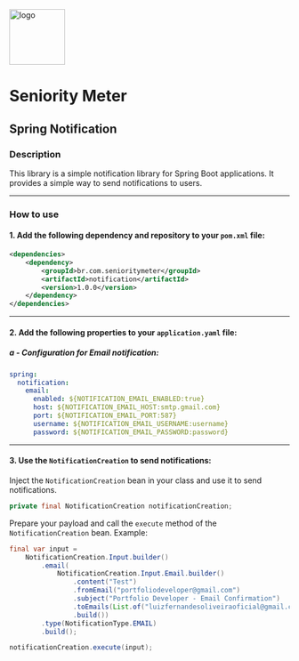 <img src="https://github.com/SeniorityMeter/spring-sm-starter-bom/assets/36059306/ebfcb364-caea-48eb-972a-2d1ae63f4cdb" alt="logo" width="100"/>

# Seniority Meter
## Spring Notification

### Description
This library is a simple notification library for Spring Boot applications. It provides a simple way to send notifications to users.

___

### How to use
#### 1. Add the following dependency and repository to your `pom.xml` file:

```xml
<dependencies>
    <dependency>
        <groupId>br.com.senioritymeter</groupId>
        <artifactId>notification</artifactId>
        <version>1.0.0</version>
    </dependency>
</dependencies>
```
___

#### 2. Add the following properties to your `application.yaml` file:

##### a - Configuration for Email notification:
    
```yaml
spring:
  notification:
    email:
      enabled: ${NOTIFICATION_EMAIL_ENABLED:true}
      host: ${NOTIFICATION_EMAIL_HOST:smtp.gmail.com}
      port: ${NOTIFICATION_EMAIL_PORT:587}
      username: ${NOTIFICATION_EMAIL_USERNAME:username}
      password: ${NOTIFICATION_EMAIL_PASSWORD:password}
```

___

#### 3. Use the `NotificationCreation` to send notifications:

Inject the `NotificationCreation` bean in your class and use it to send notifications.
```java
private final NotificationCreation notificationCreation;
```

Prepare your payload and call the `execute` method of the `NotificationCreation` bean. Example:
```java
final var input =
    NotificationCreation.Input.builder()
        .email(
            NotificationCreation.Input.Email.builder()
                .content("Test")
                .fromEmail("portfoliodeveloper@gmail.com")
                .subject("Portfolio Developer - Email Confirmation")
                .toEmails(List.of("luizfernandesoliveiraoficial@gmail.com"))
                .build())
        .type(NotificationType.EMAIL)
        .build();

notificationCreation.execute(input);
```
